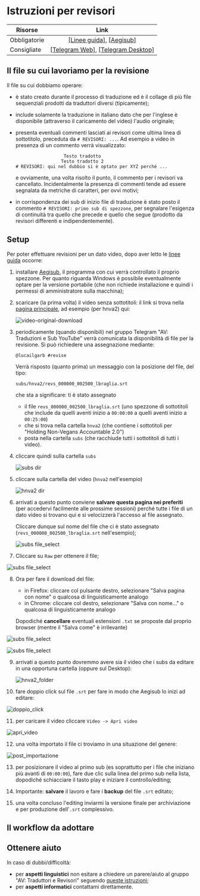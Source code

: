 # Istruzioni per revisori


Risorse | Link 
--------|:----:
Obbligatorie | [[Linee guida]](https://drive.google.com/file/d/1IACZxWdk84rs81ElQ9OWws-aroQZDtxZ/view?usp=sharing), [[Aegisub]](http://www.aegisub.org/)
Consigliate | [[Telegram Web]](https://web.telegram.org), [[Telegram Desktop]](https://desktop.telegram.org/)


## Il file su cui lavoriamo per la revisione

Il file su cui dobbiamo operare:
* è stato creato durante il processo di traduzione ed è il collage di
  più file sequenziali prodotti da traduttori diversi (tipicamente);
* include solamente la traduzione in italiano dato che per l'inglese è
  disponibile (attraverso il caricamento del video) l'audio originale;
* presenta eventuali commenti lasciati ai revisori come ultima linea
  di sottotitolo, preceduta da `# REVISORI: ...`. Ad esempio a video
  in presenza di un commento verrà visualizzato:
  ```
                    Testo tradotto
                   Testo tradotto 2
  # REVISORI: qui nel dubbio si è optato per XYZ perché ...
  ```
  e ovviamente, una volta risolto il punto, il commento per i revisori 
  va cancellato. Incidentalmente la presenza di commenti tende ad 
  essere segnalata da metriche di caratteri, per ovvi motivi;

* in corrispondenza dei sub di inizio file di traduzione è stato
  posto il commento `# REVISORI: primo sub di spezzone`, per segnalare
  l'esigenza di continuità tra quello che precede e quello che segue
  (prodotto da revisori differenti e indipendentemente).


## Setup

Per poter effettuare revisioni per un dato video, dopo aver letto le
[linee
guida](https://drive.google.com/file/d/1IACZxWdk84rs81ElQ9OWws-aroQZDtxZ/view?usp=sharing)
occorre:

1. installare [Aegisub](http://www.aegisub.org/), il programma con cui
   verrà controllato il proprio spezzone. Per quanto riguarda Windows
   è possibile eventualmente optare per la versione portabile (che non
   richiede installazione e quindi i permessi di amministratore sulla
   macchina);

2. scaricare (la prima volta) il video senza sottotitoli: il link si
   trova nella [pagina principale](README.md), ad esempio (per hnva2)
   qui:

	![video-original-download](img/video_original_download.png)

3. periodicamente (quando disponibili) nel gruppo Telegram "AV:
   Traduzioni e Sub YouTube" verrà comunicata la disponibilità di file
   per la revisione. Si può richiedere una assegnazione mediante:
   
	```
	@lucailgarb #revise
	```
	
	Verrà risposto (quanto prima) un messaggio con la posizione del
	file, del tipo:

	```
	subs/hnva2/revs_000000_002500_lbraglia.srt
	```
	che sta a significare: ti è stato assegnato

	* il file `revs_000000_002500_lbraglia.srt` (uno
	spezzone di sottotitoli che include da quelli aventi inizio a
	`00:00:00` a quelli aventi inizio a `00:25:00`)
	* che si trova nella cartella `hnva2` (che contiene i sottotitoli
	per "Holding Non-Vegans Accountable 2.0")
	* posta nella cartella `subs` (che racchiude tutti i
	sottotitoli di tutti i video).

4. cliccare quindi sulla cartella `subs`

   ![subs dir](img/subs_dir.png)

5. cliccare sulla cartella del video (`hnva2` nell'esempio)

	![hnva2 dir](img/hnva2_dir.png)

6. arrivati a questo punto conviene **salvare questa pagina nei
   preferiti** (per accedervi facilmente alle prossime sessioni)
   perché tutte i file di un dato video si trovano qui e si
   velocizzerà l'accesso al file assegnato.

   Cliccare dunque sul nome del file che ci è stato assegnato
   (`revs_000000_002500_lbraglia.srt` nell'esempio);

   ![subs file_select](img/revs_file_select.png)

7.  Cliccare su `Raw` per ottenere il file;

   ![subs file_select](img/revs_raw.png)

8.  Ora per fare il download del file:

	* in Firefox: cliccare col pulsante destro, selezionare "Salva pagina con nome" o qualcosa di linguisticamente analogo
	* in Chrome: cliccare col destro, selezionare "Salva con nome..." o qualcosa di linguisticamente analogo
	
	Dopodiché **cancellare** eventuali estensioni `.txt` se proposte dal proprio browser (mentre il "Salva come" è irrilevante)


   ![subs file_select](img/firefox_chrome_rightclick.png)

	
   ![subs file_select](img/firefox_chrome_filesave.png)


9. arrivati a questo punto dovremmo avere sia il video che i subs da editare
   in una opportuna cartella (oppure sul Desktop):

   ![hnva2_folder](img/hnva2_folder.png)

10. fare doppio click sul file `.srt` per fare in modo che Aegisub lo
    inizi ad editare:
	
   ![doppio_click](img/doppio_click_sub.png)

11. per caricare il video cliccare `Video -> Apri video`

   ![apri_video](img/apri_video.png)

12. una volta importato il file ci troviamo in una situazione del genere:

   ![post_importazione](img/post_importazione.png)

13. per posizionare il video al primo sub (es soprattutto per i file
    che iniziano più avanti di `00:00:00`), fare due clic sulla linea
    del primo sub nella lista, dopodiché schiacciare il tasto play e
    iniziare il controllo/editing;

14. Importante: **salvare** il lavoro e fare i **backup** del file
    `.srt` editato;

15. una volta concluso l'editing inviarmi la versione finale per
    archiviazione e per produzione dell'`.srt` complessivo.


## Il workflow da adottare


## Ottenere aiuto
In caso di dubbi/difficoltà:

* per **aspetti linguistici** non esitare a chiedere un parere/aiuto al gruppo
  "AV: Traduttori e Revisori" seguendo [queste istruzioni](help.md);
* per **aspetti informatici** contattami direttamente.


